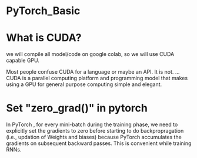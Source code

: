 # PyTorch_Basic
# What is CUDA?
we will compile all model/code on google colab, so we will use CUDA capable GPU.

Most people confuse CUDA for a language or maybe an API. It is not. ... CUDA is a parallel computing platform and programming model that makes using a GPU for general purpose computing simple and elegant.

# Set "zero_grad()" in pytorch
In PyTorch , for every mini-batch during the training phase, we need to explicitly set the gradients to zero before starting to do backpropragation (i.e., updation of Weights and biases) because PyTorch accumulates the gradients on subsequent backward passes. This is convenient while training RNNs.
